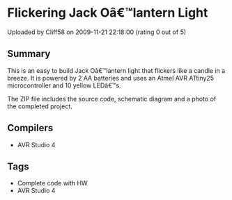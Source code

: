 # Flickering Jack Oâ€™lantern Light

Uploaded by Cliff58 on 2009-11-21 22:18:00 (rating 0 out of 5)

## Summary

This is an easy to build Jack Oâ€™lantern light that flickers like a candle in a breeze. It is powered by 2 AA batteries and uses an Atmel AVR ATtiny25 microcontroller and 10 yellow LEDâ€™s.


The ZIP file includes the source code, schematic diagram and a photo of the completed project.

## Compilers

- AVR Studio 4

## Tags

- Complete code with HW
- AVR Studio 4

